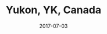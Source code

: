 ---
category: adventures
title: Yukon, YK, Canada
date: 2017-07-03
pics:
- DSC00544.JPG
- DSC00686.JPG
- DSC00951.JPG
- DSC00990.JPG
---